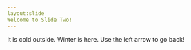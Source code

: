 ```yaml
---
layout:slide
Welcome to Slide Two!
---
```

It is cold outside. Winter is here.
Use the left arrow to go back!
